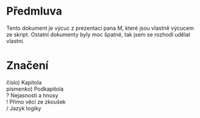 # Předmluva
Tento dokument je výcuc z prezentací pana M, které jsou vlastně výcucem ze skript. Ostatní dokumenty byly moc špatné, tak jsem se rozhodl udělat vlastní.

# Značení
číslo) Kapitola <br />
písmenko) Podkapitola <br />
? Nejasnosti a hnusy <br />
! Přímo věci ze zkoušek <br />
/ Jazyk logiky <br />
